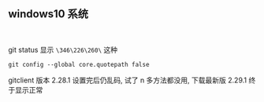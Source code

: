 ## windows10 系统

<br/>

git status 显示 `\346\226\260\` 这种

```
git config --global core.quotepath false
```

gitclient 版本 2.28.1 设置完后仍乱码, 试了 n 多方法都没用, 下载最新版 2.29.1 终于显示正常
